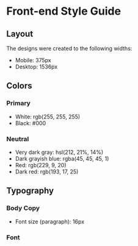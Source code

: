 # Front-end Style Guide

## Layout

The designs were created to the following widths:

- Mobile: 375px
- Desktop: 1536px

## Colors

### Primary

- White: rgb(255, 255, 255)
- Black: #000

### Neutral

- Very dark gray: hsl(212, 21%, 14%)
- Dark grayish blue: rgba(45, 45, 45, 1)
- Red: rgb(229, 9, 20)
- Dark red: rgb(193, 17, 25)

## Typography

### Body Copy

- Font size (paragraph): 16px

### Font
